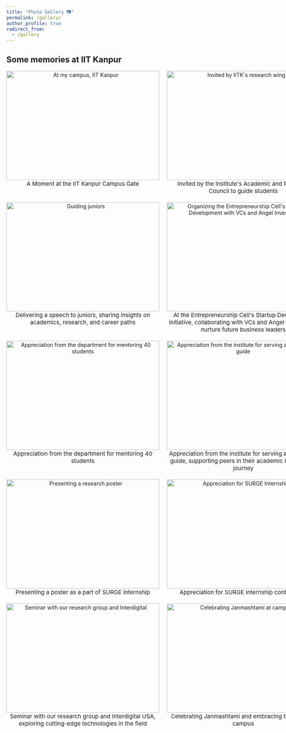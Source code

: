 ```yaml
---
title: "Photo Gallery 📷"
permalink: /gallery/
author_profile: true
redirect_from:
  - /gallery
---
```

Some memories at IIT Kanpur
---

<div style="display: grid; grid-template-columns: repeat(2, 1fr); gap: 20px;">

  <div style="text-align: center;">
    <img src="https://mbh1234.github.io/keerthana.github.io/images/gate.png" width="400px" height="286px" alt="At my campus, IIT Kanpur">
    <br>
    <span style="font-size: 15px;">
      <a style="text-decoration: none; color: inherit;">A Moment at the IIT Kanpur Campus Gate</a>
    </span>
  </div>

  <div style="text-align: center;">
    <img src="https://mbh1234.github.io/keerthana.github.io/images/anc_invite.png" width="400px" height="286px" alt="Invited by IITK's research wing">
    <br>
    <span style="font-size: 15px;">
      <a  style="text-decoration: none; color: inherit;">Invited by the Institute's Academic and Research Council to guide students</a>
    </span>
  </div>

  <div style="text-align: center;">
    <img src="https://mbh1234.github.io/keerthana.github.io/images/speech.png" width="400px" height="286px" alt="Guiding juniors">
    <br>
    <span style="font-size: 15px;">
      <a  style="text-decoration: none; color: inherit;">Delivering a speech to juniors, sharing insights on academics, research, and career paths</a>
    </span>
  </div>

  <div style="text-align: center;">
    <img src="https://mbh1234.github.io/keerthana.github.io/images/ecell.png" width="400px" height="286px" alt="Organizing the Entrepreneurship Cell's Startup Development with VCs and Angel Investors">
    <br>
    <span style="font-size: 15px;">
      <a  style="text-decoration: none; color: inherit;">At the Entrepreneurship Cell's Startup Development initiative, collaborating with VCs and Angel Investors to nurture future business leaders</a>
    </span>
  </div>

  <div style="text-align: center;">
    <img src="https://mbh1234.github.io/keerthana.github.io/images/eea.png" width="400px" height="286px" alt="Appreciation from the department for mentoring 40 students">
    <br>
    <span style="font-size: 15px;">
      <a  style="text-decoration: none; color: inherit;">Appreciation from the department for mentoring 40 students</a>
    </span>
  </div>

  <div style="text-align: center;">
    <img src="https://mbh1234.github.io/keerthana.github.io/images/sg.png" width="400px" height="286px" alt="Appreciation from the institute for serving as a Student guide">
    <br>
    <span style="font-size: 15px;">
      <a  style="text-decoration: none; color: inherit;">Appreciation from the institute for serving as a Student guide, supporting peers in their academic & emotional journey</a>
    </span>
  </div>

  <div style="text-align: center;">
    <img src="https://mbh1234.github.io/keerthana.github.io/images/poster.png" width="400px" height="286px" alt="Presenting a research poster">
    <br>
    <span style="font-size: 15px;">
      <a  style="text-decoration: none; color: inherit;">Presenting a poster as a part of SURGE internship</a>
    </span>
  </div>

  <div style="text-align: center;">
    <img src="https://mbh1234.github.io/keerthana.github.io/images/surge_cert.png" width="400px" height="286px" alt="Appreciation for SURGE Internship">
    <br>
    <span style="font-size: 15px;">
      <a  style="text-decoration: none; color: inherit;">Appreciation for SURGE Internship contribution</a>
    </span>
  </div>

  <div style="text-align: center;">
    <img src="https://mbh1234.github.io/keerthana.github.io/images/interdigital.png" width="400px" height="286px" alt="Seminar with our research group and Interdigital">
    <br>
    <span style="font-size: 15px;">
      <a  style="text-decoration: none; color: inherit;">Seminar with our research group and Interdigital USA, exploring cutting-edge technologies in the field</a>
    </span>
  </div>

  <div style="text-align: center;">
    <img src="https://mbh1234.github.io/keerthana.github.io/images/krishna.png" width="400px" height="286px" alt="Celebrating Janmashtami at campus">
    <br>
    <span style="font-size: 15px;">
      <a  style="text-decoration: none; color: inherit;">Celebrating Janmashtami and embracing traditions at campus</a>
    </span>
  </div>

</div>
